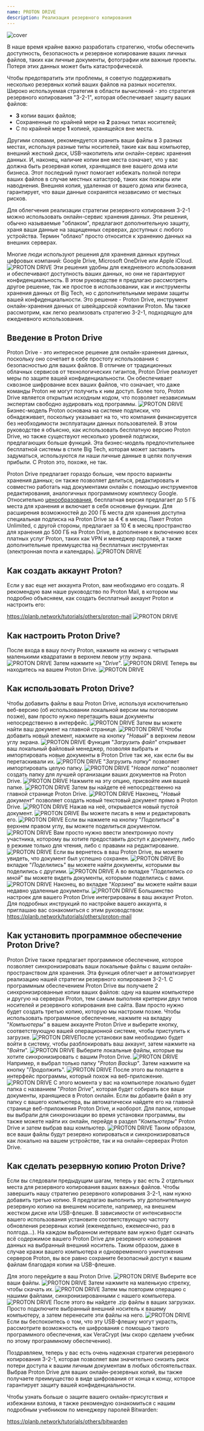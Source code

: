 ```yaml
---
name: PROTON DRIVE
description: Реализация резервного копирования
---
```

![cover](assets/cover.webp)

В наше время крайне важно разработать стратегию, чтобы обеспечить доступность, безопасность и резервное копирование ваших личных файлов, таких как личные документы, фотографии или важные проекты. Потеря этих данных может быть катастрофической.

Чтобы предотвратить эти проблемы, я советую поддерживать несколько резервных копий ваших файлов на разных носителях. Широко используемая стратегия в области вычислений - это стратегия резервного копирования "3-2-1", которая обеспечивает защиту ваших файлов:
- **3** копии ваших файлов;
- Сохраненные по крайней мере на **2** разных типах носителей;
- С по крайней мере **1** копией, хранящейся вне места.

Другими словами, рекомендуется хранить ваши файлы в 3 разных местах, используя разные типы носителей, такие как ваш компьютер, внешний жесткий диск, USB-накопитель или онлайн-сервис хранения данных. И, наконец, наличие копии вне места означает, что у вас должна быть резервная копия, хранящаяся вне вашего дома или бизнеса. Этот последний пункт помогает избежать полной потери ваших файлов в случае местных катастроф, таких как пожары или наводнения. Внешняя копия, удаленная от вашего дома или бизнеса, гарантирует, что ваши данные сохранятся независимо от местных рисков.

Для облегчения реализации стратегии резервного копирования 3-2-1 можно использовать онлайн-сервис хранения данных. Эти решения, обычно называемые "облаком", предлагают дополнительную защиту, храня ваши данные на защищенных серверах, доступных с любого устройства. Термин "облако" просто относится к хранению данных на внешних серверах.

Многие люди используют решения для хранения данных крупных цифровых компаний: Google Drive, Microsoft OneDrive или Apple iCloud.
![PROTON DRIVE](assets/notext/01.webp)
Эти решения удобны для ежедневного использования и обеспечивают доступность ваших данных, но они не гарантируют конфиденциальность. В этом руководстве я предлагаю рассмотреть другое решение, так же простое в использовании, как и инструменты хранения данных от Big Tech, но с дополнительными мерами защиты вашей конфиденциальности. Это решение - Proton Drive, инструмент онлайн-хранения данных от швейцарской компании Proton. Мы также рассмотрим, как легко реализовать стратегию 3-2-1, подходящую для ежедневного использования.

## Введение в Proton Drive
Proton Drive - это интересное решение для онлайн-хранения данных, поскольку оно сочетает в себе простоту использования с безопасностью для ваших файлов. В отличие от традиционных облачных сервисов от технологических гигантов, Proton Drive реализует меры по защите вашей конфиденциальности. Он обеспечивает сквозное шифрование всех ваших файлов, что означает, что даже команды Proton не могут получить к ним доступ. Более того, Proton Drive является открытым исходным кодом, что позволяет независимым экспертам свободно аудировать код программы.
![PROTON DRIVE](assets/notext/02.webp)
Бизнес-модель Proton основана на системе подписки, что обнадеживает, поскольку указывает на то, что компания финансируется без необходимости эксплуатации данных пользователей. В этом руководстве я объясню, как использовать бесплатную версию Proton Drive, но также существуют несколько уровней подписки, предлагающих больше функций. Эта бизнес-модель предпочтительнее бесплатной системы в стиле Big Tech, которая может заставить задуматься, используются ли наши личные данные в целях получения прибыли. С Proton это, похоже, не так.

Proton Drive предлагает гораздо больше, чем просто варианты хранения данных; он также позволяет делиться, редактировать и совместно работать над документами онлайн с помощью инструментов редактирования, аналогичных программному комплексу Google.
Относительно [ценообразования](https://proton.me/pricing), бесплатная версия предлагает до 5 ГБ места для хранения и включает в себя основные функции. Для расширения возможностей до 200 ГБ места для хранения доступна специальная подписка на Proton Drive за 4 € в месяц. Пакет Proton Unlimited, с другой стороны, предлагает за 10 € в месяц пространство для хранения до 500 ГБ на Proton Drive, в дополнение к включению всех платных услуг Proton, таких как VPN и менеджер паролей, а также дополнительные преимущества на бесплатных инструментах (электронная почта и календарь). ![PROTON DRIVE](assets/notext/03.webp)
## Как создать аккаунт Proton?

Если у вас еще нет аккаунта Proton, вам необходимо его создать. Я рекомендую вам наше руководство по Proton Mail, в котором мы подробно объясняем, как создать бесплатный аккаунт Proton и настроить его:

https://planb.network/tutorials/others/proton-mail
![PROTON DRIVE](assets/notext/04.webp)
## Как настроить Proton Drive?

После входа в вашу почту Proton, нажмите на иконку с четырьмя маленькими квадратами в верхнем левом углу экрана.
![PROTON DRIVE](assets/notext/05.webp)
Затем нажмите на "*Drive*".
![PROTON DRIVE](assets/notext/06.webp)
Теперь вы находитесь на вашем Proton Drive.
![PROTON DRIVE](assets/notext/07.webp)
## Как использовать Proton Drive?
Чтобы добавить файлы в ваш Proton Drive, используя исключительно веб-версию (об использовании локальной версии мы поговорим позже), вам просто нужно перетащить ваши документы непосредственно в интерфейс. ![PROTON DRIVE](assets/notext/08.webp) Затем вы можете найти ваш документ на главной странице. ![PROTON DRIVE](assets/notext/09.webp) Чтобы добавить новый элемент, нажмите на кнопку "*Новый*" в верхнем левом углу экрана. ![PROTON DRIVE](assets/notext/10.webp) Функция "*Загрузить файл*" открывает ваш локальный файловый менеджер, позволяя выбрать и импортировать новые документы в Proton Drive так же, как если бы вы перетаскивали их. ![PROTON DRIVE](assets/notext/11.webp) "*Загрузить папку*" позволяет импортировать целую папку. ![PROTON DRIVE](assets/notext/12.webp) "*Новая папка*" позволяет создать папку для лучшей организации ваших документов на Proton Drive. ![PROTON DRIVE](assets/notext/13.webp) Нажмите на эту опцию, присвойте имя вашей папке. ![PROTON DRIVE](assets/notext/14.webp) Затем вы найдете её непосредственно на главной странице Proton Drive. ![PROTON DRIVE](assets/notext/15.webp) Наконец, "*Новый документ*" позволяет создать новый текстовый документ прямо в Proton Drive. ![PROTON DRIVE](assets/notext/16.webp) Нажав на неё, открывается новый пустой документ. ![PROTON DRIVE](assets/notext/17.webp) Вы можете писать в нем и редактировать его. ![PROTON DRIVE](assets/notext/18.webp) Если вы нажмете на кнопку "*Поделиться*" в верхнем правом углу, вы можете поделиться документом. ![PROTON DRIVE](assets/notext/19.webp) Вам просто нужно ввести электронную почту участника, которому вы хотите предоставить доступ к документу, либо в режиме только для чтения, либо с правами на редактирование. ![PROTON DRIVE](assets/notext/20.webp) Если вы вернетесь в ваш Proton Drive, вы можете увидеть, что документ был успешно сохранен. ![PROTON DRIVE](assets/notext/21.webp) Во вкладке "*Поделились*" вы можете найти документы, которыми вы поделились с другими. ![PROTON DRIVE](assets/notext/22.webp) А во вкладке "*Поделились со мной*" вы можете видеть документы, которыми поделились с вами. ![PROTON DRIVE](assets/notext/23.webp) Наконец, во вкладке "*Корзина*" вы можете найти ваши недавно удаленные документы. ![PROTON DRIVE](assets/notext/24.webp) Большинство настроек для вашего Proton Drive интегрированы в ваш аккаунт Proton. Для подробных инструкций по настройке вашего аккаунта, я приглашаю вас ознакомиться с этим руководством:
https://planb.network/tutorials/others/proton-mail

## Как установить программное обеспечение Proton Drive?
Proton Drive также предлагает программное обеспечение, которое позволяет синхронизировать ваши локальные файлы с вашим онлайн-пространством для хранения. Эта функция облегчает и автоматизирует реализацию нашей стратегии резервного копирования 3-2-1. С программным обеспечением Proton Drive вы получаете 2 синхронизированные копии ваших файлов: одну на вашем компьютере и другую на серверах Proton, тем самым выполняя критерии двух типов носителей и резервного копирования вне сайта. Вам просто нужно будет создать третью копию, которую мы настроим позже.
Чтобы использовать программное обеспечение, нажмите на вкладку "*Компьютеры*" в вашем аккаунте Proton Drive и выберите кнопку, соответствующую вашей операционной системе, чтобы приступить к загрузке.
![PROTON DRIVE](assets/notext/25.webp)После установки вам необходимо будет войти в систему, чтобы разблокировать ваш аккаунт, затем нажмите на "*Войти*".
![PROTON DRIVE](assets/notext/26.webp)
Выберите локальные файлы, которые вы хотите синхронизировать с вашим Proton Drive.
![PROTON DRIVE](assets/notext/27.webp)
Например, я выбрал только папку "*Proton Backup*". Затем нажмите на кнопку "*Продолжить*".
![PROTON DRIVE](assets/notext/28.webp)
После этого вы попадете в интерфейс программы, который похож на веб-приложение.
![PROTON DRIVE](assets/notext/29.webp)
С этого момента у вас на компьютере локально будет папка с названием "*Proton Drive*", которая будет собирать все ваши документы, хранящиеся в Proton онлайн. Если вы добавите файл в эту папку с вашего компьютера, вы автоматически найдете его на главной странице веб-приложения Proton Drive, и наоборот. Для папок, которые вы выбрали для синхронизации во время установки программы, вы также можете найти их онлайн, перейдя в раздел "*Компьютеры*" Proton Drive и затем выбрав ваш компьютер.
![PROTON DRIVE](assets/notext/30.webp)
Таким образом, все ваши файлы будут резервно копироваться и синхронизироваться как локально на вашем устройстве, так и на онлайн-серверах Proton Drive.

## Как сделать резервную копию Proton Drive?

Если вы следовали предыдущим шагам, теперь у вас есть 2 отдельных места для резервного копирования ваших важных файлов. Чтобы завершить нашу стратегию резервного копирования 3-2-1, нам нужно добавить третью копию.
Я предлагаю выполнить эту дополнительную резервную копию на внешнем носителе, например, на внешнем жестком диске или USB-флешке. В зависимости от интенсивности вашего использования установите соответствующую частоту обновления резервных копий (еженедельно, ежемесячно, раз в полгода...). На каждом выбранном интервале вам нужно будет скачать всё содержимое вашего Proton Drive для резервного копирования данных на выбранный внешний носитель. Таким образом, даже в случае кражи вашего компьютера и одновременного уничтожения серверов Proton, вы все равно сохраните безопасный доступ к вашим файлам благодаря копии на USB-флешке.

Для этого перейдите в ваш Proton Drive.
![PROTON DRIVE](assets/notext/31.webp)
Выберите все ваши файлы.
![PROTON DRIVE](assets/notext/32.webp)
Затем нажмите на маленькую стрелку, чтобы скачать их.
![PROTON DRIVE](assets/notext/33.webp)
Затем мы повторим операцию с нашими файлами, синхронизированными с нашего компьютера.
![PROTON DRIVE](assets/notext/34.webp)
После этого вы найдете .zip файлы в ваших загрузках. Просто подключите выбранный внешний носитель к вашему компьютеру, а затем перенесите эти файлы на него.
![PROTON DRIVE](assets/notext/35.webp)
Если вы беспокоитесь о том, что эту USB-флешку могут украсть, рассмотрите возможность ее шифрования с помощью такого программного обеспечения, как VeraCrypt (мы скоро сделаем учебник по этому программному обеспечению).

Поздравляем, теперь у вас есть очень надежная стратегия резервного копирования 3-2-1, которая позволяет вам значительно снизить риск потери доступа к вашим личным документам в любых обстоятельствах. Выбрав Proton Drive для ваших онлайн-резервных копий, вы также получаете преимущество в виде шифрования от конца к концу, которое гарантирует защиту вашей конфиденциальности.

Чтобы узнать больше о защите вашего онлайн-присутствия и избежании взлома, я также рекомендую ознакомиться с нашим подробным учебником по менеджеру паролей Bitwarden:

https://planb.network/tutorials/others/bitwarden